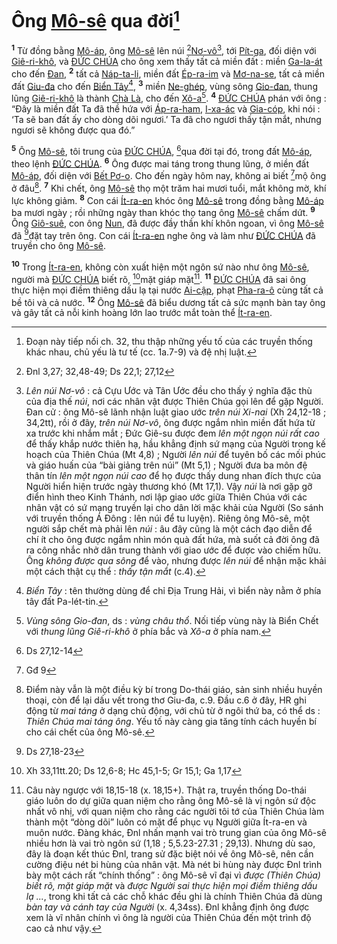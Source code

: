 # Ông [Mô-sê]() qua đời[^1-bb899cc4-c58a-41a8-b1a2-26205d6af4a5]
<sup><b>1</b></sup> Từ đồng bằng [Mô-áp](), ông [Mô-sê]() lên núi [^1@-bb899cc4-c58a-41a8-b1a2-26205d6af4a5][Nơ-vô]()[^2-bb899cc4-c58a-41a8-b1a2-26205d6af4a5], tới [Pít-ga](), đối diện với [Giê-ri-khô](), và [ĐỨC CHÚA]() cho ông xem thấy tất cả miền đất : miền [Ga-la-át]() cho đến [Đan](), <sup><b>2</b></sup> tất cả [Náp-ta-li](), miền đất [Ép-ra-im]() và [Mơ-na-se](), tất cả miền đất [Giu-đa]() cho đến [Biển Tây]()[^3-bb899cc4-c58a-41a8-b1a2-26205d6af4a5], <sup><b>3</b></sup> miền [Ne-ghép](), vùng sông [Gio-đan](), thung lũng [Giê-ri-khô]() là thành [Chà Là](), cho đến [Xô-a]()[^4-bb899cc4-c58a-41a8-b1a2-26205d6af4a5]. <sup><b>4</b></sup> [ĐỨC CHÚA]() phán với ông : “Đây là miền đất Ta đã thề hứa với [Áp-ra-ham](), [I-xa-ác]() và [Gia-cóp](), khi nói : ‘Ta sẽ ban đất ấy cho dòng dõi ngươi.’ Ta đã cho ngươi thấy tận mắt, nhưng ngươi sẽ không được qua đó.”

<sup><b>5</b></sup> Ông [Mô-sê](), tôi trung của [ĐỨC CHÚA](), [^2@-bb899cc4-c58a-41a8-b1a2-26205d6af4a5]qua đời tại đó, trong đất [Mô-áp](), theo lệnh [ĐỨC CHÚA](). <sup><b>6</b></sup> Ông được mai táng trong thung lũng, ở miền đất [Mô-áp](), đối diện với [Bết Pơ-o](). Cho đến ngày hôm nay, không ai biết [^3@-bb899cc4-c58a-41a8-b1a2-26205d6af4a5]mộ ông ở đâu[^5-bb899cc4-c58a-41a8-b1a2-26205d6af4a5]. <sup><b>7</b></sup> Khi chết, ông [Mô-sê]() thọ một trăm hai mươi tuổi, mắt không mờ, khí lực không giảm. <sup><b>8</b></sup> Con cái [Ít-ra-en]() khóc ông [Mô-sê]() trong đồng bằng [Mô-áp]() ba mươi ngày ; rồi những ngày than khóc thọ tang ông [Mô-sê]() chấm dứt. <sup><b>9</b></sup> Ông [Giô-suê](), con ông [Nun](), đã được đầy thần khí khôn ngoan, vì ông [Mô-sê]() đã [^4@-bb899cc4-c58a-41a8-b1a2-26205d6af4a5]đặt tay trên ông. Con cái [Ít-ra-en]() nghe ông và làm như [ĐỨC CHÚA]() đã truyền cho ông [Mô-sê]().

<sup><b>10</b></sup> Trong [Ít-ra-en](), không còn xuất hiện một ngôn sứ nào như ông [Mô-sê](), người mà [ĐỨC CHÚA]() biết rõ, [^5@-bb899cc4-c58a-41a8-b1a2-26205d6af4a5]mặt giáp mặt[^6-bb899cc4-c58a-41a8-b1a2-26205d6af4a5]. <sup><b>11</b></sup> [ĐỨC CHÚA]() đã sai ông thực hiện mọi điềm thiêng dấu lạ tại nước [Ai-cập](), phạt [Pha-ra-ô]() cùng tất cả bề tôi và cả nước. <sup><b>12</b></sup> Ông [Mô-sê]() đã biểu dương tất cả sức mạnh bàn tay ông và gây tất cả nỗi kinh hoàng lớn lao trước mắt toàn thể [Ít-ra-en]().

[^1-bb899cc4-c58a-41a8-b1a2-26205d6af4a5]: Đoạn này tiếp nối ch. 32, thu thập những yếu tố của các truyền thống khác nhau, chủ yếu là tư tế (cc. 1a.7-9) và đệ nhị luật.
[^2-bb899cc4-c58a-41a8-b1a2-26205d6af4a5]: *Lên núi Nơ-vô* : cả Cựu Ước và Tân Ước đều cho thấy ý nghĩa đặc thù của địa thế *núi*, nơi các nhân vật được Thiên Chúa gọi lên để gặp Người. Đan cử : ông Mô-sê lãnh nhận luật giao ước *trên núi Xi-nai* (Xh 24,12-18 ; 34,2tt), rồi ở đây, *trên núi Nơ-vô*, ông được ngắm nhìn miền đất hứa từ xa trước khi nhắm mắt ; Đức Giê-su được đem *lên một ngọn núi rất cao* để thấy khắp nước thiên hạ, hầu khẳng định sứ mạng của Người trong kế hoạch của Thiên Chúa (Mt 4,8) ; Người *lên núi* để tuyên bố các mối phúc và giáo huấn của “bài giảng trên núi” (Mt 5,1) ; Người đưa ba môn đệ thân tín *lên một ngọn núi cao* để họ được thấy dung nhan đích thực của Người hiển hiện trước ngày thương khó (Mt 17,1). Vậy *núi* là nơi gặp gỡ điển hình theo Kinh Thánh, nơi lập giao ước giữa Thiên Chúa với các nhân vật có sứ mạng truyền lại cho dân lời mặc khải của Người (So sánh với truyền thống Á Đông : lên núi để tu luyện). Riêng ông Mô-sê, một người sắp chết mà phải lên *núi* : âu đây cũng là một cách đạo diễn để chí ít cho ông được ngắm nhìn món quà đất hứa, mà suốt cả đời ông đã ra công nhắc nhở dân trung thành với giao ước để được vào chiếm hữu. Ông *không được qua sông* để vào, nhưng được *lên núi* để nhận mặc khải một cách thật cụ thể : *thấy tận mắt* (c.4).
[^3-bb899cc4-c58a-41a8-b1a2-26205d6af4a5]: *Biển Tây* : tên thường dùng để chỉ Địa Trung Hải, vì biển này nằm ở phía tây đất Pa-lét-tin.
[^4-bb899cc4-c58a-41a8-b1a2-26205d6af4a5]: *Vùng sông Gio-đan*, ds : *vùng châu thổ*. Nối tiếp vùng này là Biển Chết với *thung lũng Giê-ri-khô* ở phía bắc và *Xô-a* ở phía nam.
[^5-bb899cc4-c58a-41a8-b1a2-26205d6af4a5]: Điểm này vẫn là một điều kỳ bí trong Do-thái giáo, sản sinh nhiều huyền thoại, còn để lại dấu vết trong thơ Giu-đa, c.9. Đầu c.6 ở đây, HR ghi động từ *mai táng* ở dạng chủ động, với chủ từ ở ngôi thứ ba, có thể ds : *Thiên Chúa mai táng ông*. Yếu tố này càng gia tăng tính cách huyền bí cho cái chết của ông Mô-sê.
[^6-bb899cc4-c58a-41a8-b1a2-26205d6af4a5]: Câu này ngược với 18,15-18 (x. 18,15+). Thật ra, truyền thống Do-thái giáo luôn do dự giữa quan niệm cho rằng ông Mô-sê là vị ngôn sứ độc nhất vô nhị, với quan niệm cho rằng các người tôi tớ của Thiên Chúa làm thành một “dòng dõi” luôn có mặt để phục vụ Người giữa Ít-ra-en và muôn nước. Đàng khác, Đnl nhấn mạnh vai trò trung gian của ông Mô-sê nhiều hơn là vai trò ngôn sứ (1,18 ; 5,5.23-27.31 ; 29,13). Nhưng dù sao, đây là đoạn kết thúc Đnl, trang sử đặc biệt nói về ông Mô-sê, nên cần cường điệu nét bi hùng của nhân vật. Mà nét bi hùng này được Đnl trình bày một cách rất “chính thống” : ông Mô-sê vĩ đại vì *được (Thiên Chúa) biết rõ, mặt giáp mặt* và *được Người sai thực hiện mọi điềm thiêng dấu lạ ...*, trong khi tất cả các chỗ khác đều ghi là chính Thiên Chúa đã dùng *bàn tay và cánh tay của Người* (x. 4,34ss). Đnl khẳng định ông được xem là vĩ nhân chính vì ông là người của Thiên Chúa đến một trình độ cao cả như vậy.
[^1@-bb899cc4-c58a-41a8-b1a2-26205d6af4a5]: Đnl 3,27; 32,48-49; Ds 22,1; 27,12
[^2@-bb899cc4-c58a-41a8-b1a2-26205d6af4a5]: Ds 27,12-14
[^3@-bb899cc4-c58a-41a8-b1a2-26205d6af4a5]: Gđ 9
[^4@-bb899cc4-c58a-41a8-b1a2-26205d6af4a5]: Ds 27,18-23
[^5@-bb899cc4-c58a-41a8-b1a2-26205d6af4a5]: Xh 33,11tt.20; Ds 12,6-8; Hc 45,1-5; Gr 15,1; Ga 1,17